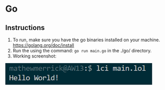 # Go

## Instructions
1. To run, make sure you have the go binaries installed on your machine. https://golang.org/doc/install
2. Run the using the command: ```go run main.go``` in the ./go/ directory.
3. Working screenshot: 


![screenshot](./screenshot.png?raw=true)
